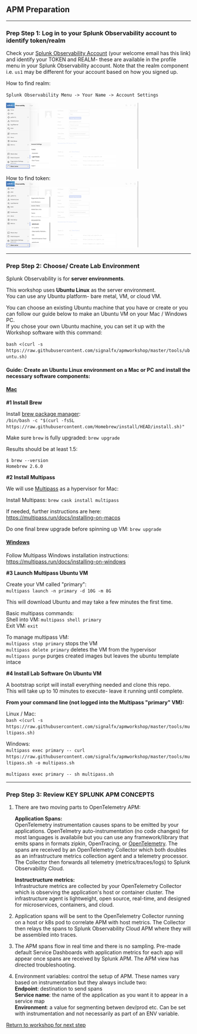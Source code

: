 ## APM Preparation

---

### Prep Step 1: Log in to your Splunk Observability account to identify token/realm  

Check your [Splunk Observability Account](https://app.us1.signalfx.com/o11y/#/home) (your welcome email has this link) and identify your TOKEN and REALM- these are available in the profile menu in your Splunk Observability account. Note that the realm component i.e. `us1` may be different for your account based on how you signed up.

How to find realm:

`Splunk Observability Menu -> Your Name -> Account Settings`    

<img src="../assets/01-realm.png" width="360" />  

How to find token:  
<img src="../assets/02-token.png" width="360" />  

---

### Prep Step 2: Choose/ Create Lab Environment  

Splunk Observability is for **server environments**.    

This workshop uses **Ubuntu Linux** as the server environment.    
You can use any Ubuntu platform- bare metal, VM, or cloud VM.

You can choose an existing Ubuntu machine that you have or create or you can follow our guide below to make an Ubuntu VM on your Mac / Windows PC.  
If you chose your own Ubuntu machine, you can set it up with the Workshop software with this command: 

`bash <(curl -s https://raw.githubusercontent.com/signalfx/apmworkshop/master/tools/ubuntu.sh)`

#### Guide: Create an Ubuntu Linux environment on a Mac or PC and install the necessary software components:

#### <ins>Mac</ins>

**#1 Install Brew**  

Install [brew package manager](https://brew.sh):  
`/bin/bash -c "$(curl -fsSL https://raw.githubusercontent.com/Homebrew/install/HEAD/install.sh)"` 

Make sure `brew` is fully upgraded: `brew upgrade`

Results should be at least 1.5:
```
$ brew --version
Homebrew 2.6.0
```

**#2 Install Multipass**

We will use [Multipass](https://multipass.run) as a hypervisor for Mac: 

Install Multipass: `brew cask install multipass`

If needed, further instructions are here: https://multipass.run/docs/installing-on-macos

Do one final brew upgrade before spinning up VM: `brew upgrade`

#### <ins>Windows</ins>  

Follow Multipass Windows installation instructions: https://multipass.run/docs/installing-on-windows

**#3 Launch Multipass Ubuntu VM**

Create your VM called "primary":  
`multipass launch -n primary -d 10G -m 8G`

This will download Ubuntu and may take a few minutes the first time.

Basic multipass commands:  
Shell into VM: `multipass shell primary`  
Exit VM: `exit`

To manage multipass VM:  
`multipass stop primary` stops the VM  
`multipass delete primary` deletes the VM from the hypervisor  
`multipass purge` purges created images but leaves the ubuntu template intace  

**#4 Install Lab Software On Ubuntu VM**

A bootstrap script will install everything needed and clone this repo.  
This will take up to 10 minutes to execute- leave it running until complete.  

**From your command line (not logged into the Multipass "primary" VM):**  

Linux / Mac:  
`bash <(curl -s https://raw.githubusercontent.com/signalfx/apmworkshop/master/tools/multipass.sh)`

Windows:  
`multipass exec primary -- curl https://raw.githubusercontent.com/signalfx/apmworkshop/master/tools/multipass.sh -o multipass.sh`  

`multipass exec primary -- sh multipass.sh`

---

### Prep Step 3: Review KEY SPLUNK APM CONCEPTS

1. There are two moving parts to OpenTelemetry APM:   
 
   **Application Spans:**  
   OpenTelemetry instrumentation causes spans to be emitted by your applications. OpenTelmetry auto-instrumentation (no code changes) for most languages is availabile but you can use any framework/library that emits spans in formats zipkin, OpenTracing, or [OpenTelemetry](https://opentelemtry.io). The spans are received by an OpenTelemetry Collector which both doubles as an infrastructure metrics collection agent and a telemetry processor. The Collector then forwards all telemetry (metrics/traces/logs) to Splunk Observability Cloud.  
    
   **Instructructure metrics:**  
   Infrastructure metrics are collected by your OpenTelemetry Collector which is observing the application's host or container cluster. The infrastructure agent is lightweight, open source, real-time, and designed for microservices, containers, and cloud.  

2. Application spans will be sent to the OpenTelemetry Collector running on a host or k8s pod to correlate APM with host metrics. The Collector then relays the spans to Splunk Observability Cloud APM where they will be assembled into traces.  

3. The APM spans flow in real time and there is no sampling. Pre-made default Service Dashboards with application metrics for each app will appear once spans are received by Splunk APM. The APM view has directed troubleshooting.  

4. Environment variables: control the setup of APM. These names vary based on instrumentation but they always include two:  
**Endpoint**: destination to send spans  
**Service name**: the name of the application as you want it to appear in a service map  
**Environment**: a value for segmenting betwen dev/prod etc. Can be set with instrumentation and not necessarily as part of an ENV variable.

[Return to workshop for next step](../README.md)
